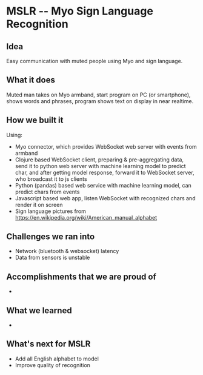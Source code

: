 # MSLR -- Myo Sign Language Recognition

## Idea

Easy communication with muted people using Myo and sign language.

## What it does

Muted man takes on Myo armband, start program on PC (or smartphone), shows words and phrases, program shows text on display in near realtime. 

## How we built it

Using:
 - Myo connector, which provides WebSocket web server with events from armband
 - Clojure based WebSocket client, preparing & pre-aggregating data, send it to python web server with machine learning model to predict char, and after getting model response, forward it to WebSocket server, who broadcast it to js clients
 - Python (pandas) based web service with machine learning model, can predict chars from events
 - Javascript based web app, listen WebSocket with recognized chars and render it on screen
 - Sign language pictures from https://en.wikipedia.org/wiki/American_manual_alphabet

## Challenges we ran into

 - Network (bluetooth & websocket) latency
 - Data from sensors is unstable

## Accomplishments that we are proud of

 - 

## What we learned

 - 

## What's next for MSLR 

 - Add all English alphabet to model
 - Improve quality of recognition
